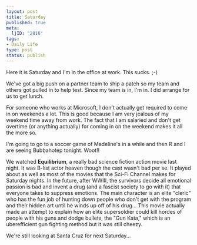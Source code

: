 ```yaml
--- 
layout: post
title: Saturday
published: true
meta: 
  ljID: "2816"
tags: 
- Daily Life
type: post
status: publish
---
```

Here it is Saturday and I&apos;m in the office at work. This sucks. ;-)

We&apos;ve got a big push on a partner team to ship a patch so my team and others got pulled in to help test. Since my team is in, I&apos;m in. I did arrange for us to get lunch.

For someone who works at Microsoft, I don&apos;t actually get required to come in on weekends a lot. This is good because I am very jealous of my weekend time away from work. The fact that I am salaried and don&apos;t get overtime (or anything actually) for coming in on the weekend makes it all the more so.

I&apos;m going to go to a soccer game of Madeline&apos;s in a while and then R and I are seeing Bubbahotep tonight. Woot!!

We watched <b>Equilibrium</b>, a really bad science fiction action movie last night. It was B-list actor heaven though the cast wasn&apos;t bad per se. It played about as well as most of the movies that the Sci-Fi Channel makes for Saturday nights. In the future, after WWIII, the survivors decide all emotional passion is bad and invent a drug (and a fascist society to go with it) that everyone takes to suppress emotions. The main character is an elite "cleric" who has the fun job of hunting down people who don&apos;t get with the program and their hidden art until he winds up off of his drug... This movie actually made an attempt to explain how an elite supersoldier could kill hordes of people with his guns and dodge bullets, the "Gun Kata," which is an uberefficient gun fighting method but it was still cheezy.

We&apos;re still looking at Santa Cruz for next Saturday...
